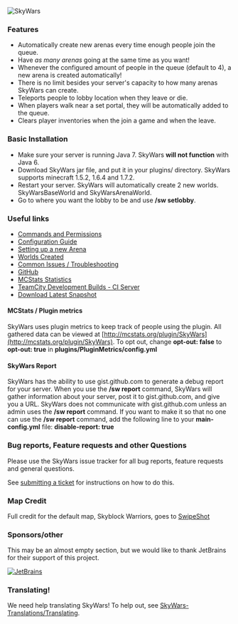 ![SkyWars](http://dabo.guru/logo/SkyWars.png)

### Features
* Automatically create new arenas every time enough people join the queue.
* Have *as many arenas* going at the same time as you want!
 * Whenever the configured amount of people in the queue (default to 4), a new arena is created automatically!
 * There is no limit besides your server's capacity to how many arenas SkyWars can create.
* Teleports people to lobby location when they leave or die.
* When players walk near a set portal, they will be automatically added to the queue.
* Clears player inventories when the join a game and when the leave.

### Basic Installation
* Make sure your server is running Java 7. SkyWars **will not function** with Java 6.
* Download SkyWars jar file, and put it in your plugins/ directory. SkyWars supports minecraft 1.5.2, 1.6.4 and 1.7.2.
* Restart your server. SkyWars will automatically create 2 new worlds. SkyWarsBaseWorld and SkyWarsArenaWorld.
* Go to where you want the lobby to be and use **/sw setlobby**.

### Useful links
* [Commands and Permissions](http://dabo.guru/skywars/commands-and-permissions)
* [Configuration Guide](http://dabo.guru/skywars/configuring-skywars)
* [Setting up a new Arena](http://dabo.guru/skywars/creating-an-arena)
* [Worlds Created](http://dabo.guru/skywars/skywars-worlds)
* [Common Issues / Troubleshooting](http://dabo.guru/skywars/troubleshooting)
* [GitHub](https://github.com/SkyWars/SkyWars)
* [MCStats Statistics](http://mcstats.org/plugin/SkyWars)
* [TeamCity Development Builds - CI Server](http://ci.dabo.guru/p/SkyWarsParent)
* [Download Latest Snapshot](http://ci.dabo.guru/d/SkyWarsParent_SkyWars_MainBuild/SkyWars.jar)

#### MCStats / Plugin metrics
SkyWars uses plugin metrics to keep track of people using the plugin.
All gathered data can be viewed at [http://mcstats.org/plugin/SkyWars](http://mcstats.org/plugin/SkyWars).
To opt out, change **opt-out: false** to **opt-out: true** in **plugins/PluginMetrics/config.yml**

#### SkyWars Report
SkyWars has the ability to use gist.github.com to generate a debug report for your server. When you use the
**/sw report** command, SkyWars will gather information about your server, post it to gist.github.com, and give you a
URL. SkyWars does not communicate with gist.github.com unless an admin uses the **/sw report** command. If you want to
make it so that no one can use the **/sw report** command, add the following line to your **main-config.yml** file:
**disable-report: true**


### Bug reports, Feature requests and other Questions
Please use the SkyWars issue tracker for all bug reports, feature requests and general questions.

See [submitting a ticket](http://dabo.guru/skywars/submitting-a-ticket) for instructions on how to do this.

### Map Credit
Full credit for the default map, Skyblock Warriors, goes to [SwipeShot](http://www.youtube.com/user/SwipeShot)

### Sponsors/other
This may be an almost empty section, but we would like to thank JetBrains for their support of this project.

[![JetBrains](http://www.jetbrains.com/img/logos/logo_intellij_idea.png)](http://www.jetbrains.com/idea/)

### Translating!
We need help translating SkyWars! To help out, see [SkyWars-Translations/Translating](https://github.com/SkyWars/SkyWars-Translations/wiki/Translating).
